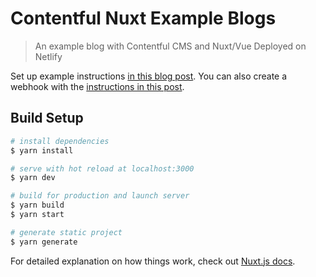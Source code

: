 # Contentful Nuxt Example Blogs

> An example blog with Contentful CMS and Nuxt/Vue Deployed on Netlify

Set up example instructions [in this blog post](https://www.netlify.com/blog/2020/04/20/create-a-blog-with-contentful-and-nuxt/?utm_source=github&utm_medium=contentful-sd&utm_campaign=devex). You can also create a webhook with the [instructions in this post](https://www.netlify.com/blog/2020/04/24/automate-contentful-deploys-with-netlify-webhooks/?utm_source=github&utm_medium=webhooks-sd&utm_campaign=devex).

## Build Setup

```bash
# install dependencies
$ yarn install

# serve with hot reload at localhost:3000
$ yarn dev

# build for production and launch server
$ yarn build
$ yarn start

# generate static project
$ yarn generate
```

For detailed explanation on how things work, check out [Nuxt.js docs](https://nuxtjs.org).
